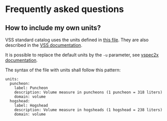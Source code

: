 # Frequently asked questions

## How to include my own units?

VSS standard catalog uses the units defined in [this file](https://github.com/COVESA/vehicle_signal_specification/blob/master/spec/units.yaml).
They are also described in the [VSS documentation](https://github.com/COVESA/vehicle_signal_specification/blob/master/docs-gen/content/rule_set/data_entry/data_unit_types.md).

It is possible to replace the default units by the `-u` parameter, see [vspec2x documentation](docs/vspec2x.md).

The syntax of the file with units shall follow this pattern:

```
units:
  puncheon:
    label: Puncheon
    description: Volume measure in puncheons (1 puncheon = 318 liters)
    domain: volume
  hogshead:
    label: Hogshead
    description: Volume measure in hogsheads (1 hogshead = 238 liters)
    domain: volume
```
